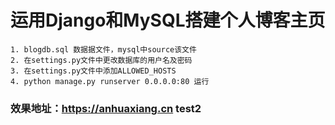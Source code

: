 
# 运用Django和MySQL搭建个人博客主页

    1. blogdb.sql 数据据文件，mysql中source该文件  
    2. 在settings.py文件中更改数据库的用户名及密码  
    3. 在settings.py文件中添加ALLOWED_HOSTS  
    4. python manage.py runserver 0.0.0.0:80 运行  
### 效果地址：https://anhuaxiang.cn test2

